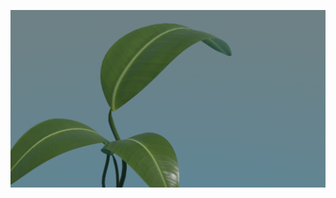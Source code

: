 ![alt text](https://github.com/EmilianoBazanZapata/Vegetacion-en-blender-2.8x/blob/main/Planta.png)
